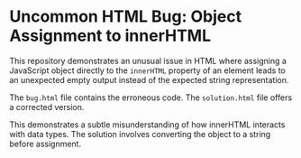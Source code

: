 # Uncommon HTML Bug: Object Assignment to innerHTML

This repository demonstrates an unusual issue in HTML where assigning a JavaScript object directly to the `innerHTML` property of an element leads to an unexpected empty output instead of the expected string representation.

The `bug.html` file contains the erroneous code.  The `solution.html` file offers a corrected version.

This demonstrates a subtle misunderstanding of how innerHTML interacts with data types.  The solution involves converting the object to a string before assignment.